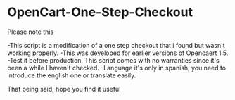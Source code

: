 # OpenCart-One-Step-Checkout

Please note this

-This script is a modification of a one step checkout that i found but wasn't working properly.
-This was developed for earlier versions of Opencaert 1.5.
-Test it before production. This script comes with no warranties since it's been a while I haven't checked.
-Language it's only in spanish, you need to introduce the english one or translate easily.

That being said, hope you find it useful